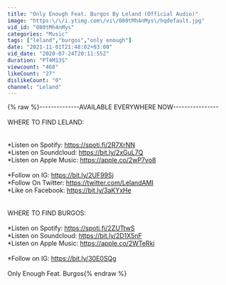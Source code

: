 ```yaml
---
title: "Only Enough Feat. Burgos By Leland (Official Audio)"
image: "https:\/\/i.ytimg.com\/vi\/080tMh4nMys\/hqdefault.jpg"
vid_id: "080tMh4nMys"
categories: "Music"
tags: ["leland","burgos","only enough"]
date: "2021-11-01T21:48:02+03:00"
vid_date: "2020-07-24T20:11:55Z"
duration: "PT4M13S"
viewcount: "468"
likeCount: "27"
dislikeCount: "0"
channel: "Leland"
---
```

{% raw %}--------------AVAILABLE EVERYWHERE NOW----------------<br /><br />WHERE TO FIND LELAND:<br /><br /><br />*Listen on Spotify: <a rel="nofollow" target="blank" href="https://spoti.fi/2R7XrNN">https://spoti.fi/2R7XrNN</a><br />*Listen on Soundcloud: <a rel="nofollow" target="blank" href="https://bit.ly/2xGuL7Q">https://bit.ly/2xGuL7Q</a><br />*Listen on Apple Music: <a rel="nofollow" target="blank" href="https://apple.co/2wP7vo8">https://apple.co/2wP7vo8</a><br /><br />*Follow on IG: <a rel="nofollow" target="blank" href="https://bit.ly/2UF99Sj">https://bit.ly/2UF99Sj</a><br />*Follow On Twitter: <a rel="nofollow" target="blank" href="https://twitter.com/LelandAMI">https://twitter.com/LelandAMI</a><br />*Like on Facebook: <a rel="nofollow" target="blank" href="https://bit.ly/3aKYxHe">https://bit.ly/3aKYxHe</a><br /><br /><br />WHERE TO FIND BURGOS: <br /><br />*Listen on Spotify: <a rel="nofollow" target="blank" href="https://spoti.fi/2ZUTtwS">https://spoti.fi/2ZUTtwS</a><br />*Listen on Soundcloud: <a rel="nofollow" target="blank" href="https://bit.ly/2D1X5nF">https://bit.ly/2D1X5nF</a><br />*Listen on Apple Music: <a rel="nofollow" target="blank" href="https://apple.co/2WTeRki">https://apple.co/2WTeRki</a><br /><br />*Follow on IG: <a rel="nofollow" target="blank" href="https://bit.ly/30E0SQg">https://bit.ly/30E0SQg</a><br /><br />Only Enough Feat. Burgos{% endraw %}

